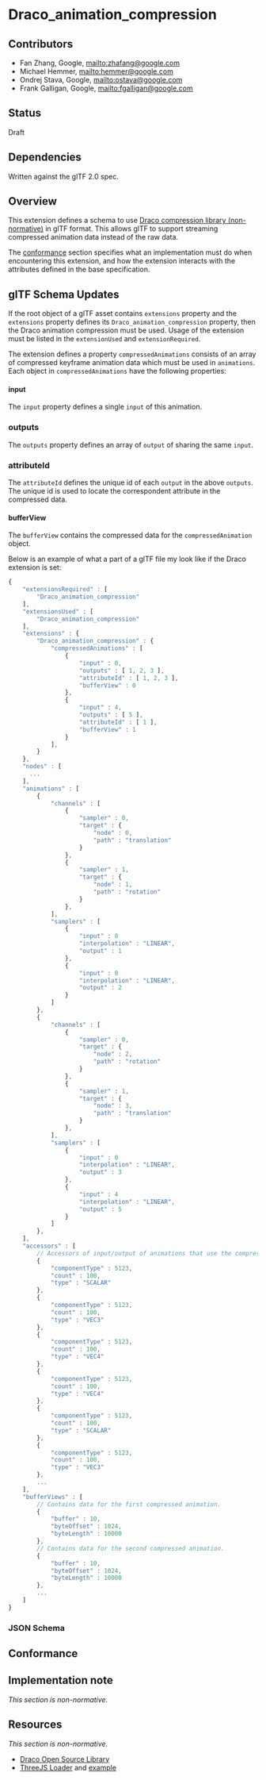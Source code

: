 # Draco_animation_compression

## Contributors

* Fan Zhang, Google, <mailto:zhafang@google.com>
* Michael Hemmer, <mailto:hemmer@google.com>
* Ondrej Stava, Google, <mailto:ostava@google.com>
* Frank Galligan, Google, <mailto:fgalligan@google.com>

## Status

Draft

## Dependencies

Written against the glTF 2.0 spec.

## Overview

This extension defines a schema to use [Draco compression library (non-normative)](https://github.com/google/draco) in glTF format. This allows glTF to support streaming compressed animation data instead of the raw data.

The [conformance](#conformance) section specifies what an implementation must do when encountering this extension, and how the extension interacts with the attributes defined in the base specification.

## glTF Schema Updates

If the root object of a glTF asset contains `extensions` property and the `extensions` property defines its `Draco_animation_compression` property, then the Draco animation compression must be used. Usage of the extension must be listed in the `extensionUsed` and `extensionRequired`.

The extension defines a property `compressedAnimations` consists of an array of
compressed keyframe animation data which must be used in `animations`. Each
object in `compressedAnimations` have the following properties:

#### input
The `input` property defines a single `input` of this animation.

### outputs 
The `outputs` property defines an array of `output` of sharing the same `input`.

### attributeId
The `attributeId` defines the unique id of each `output` in the above `outputs`. The unique id is used to locate the correspondent attribute in the compressed data.

#### bufferView
The `bufferView` contains the compressed data for the `compressedAnimation` object.


Below is an example of what a part of a glTF file my look like if the Draco extension is set:

```javascript
{
    "extensionsRequired" : [
        "Draco_animation_compression"
    ],
    "extensionsUsed" : [
        "Draco_animation_compression"
    ],
    "extensions" : {
        "Draco_animation_compression" : {
            "compressedAnimations" : [
                {
                    "input" : 0,
                    "outputs" : [ 1, 2, 3 ],
                    "attributeId" : [ 1, 2, 3 ],
                    "bufferView" : 0
                },
                {
                    "input" : 4,
                    "outputs" : [ 5 ],
                    "attributeId" : [ 1 ],
                    "bufferView" : 1
                }
            ],
        }
    },
    "nodes" : [
      ...
    ], 
    "animations" : [
        {
            "channels" : [
                {
                    "sampler" : 0,
                    "target" : {
                        "node" : 0,
                        "path" : "translation"
                    }
                },
                {
                    "sampler" : 1,
                    "target" : {
                        "node" : 1,
                        "path" : "rotation"
                    }
                },
            ],
            "samplers" : [
                {
                    "input" : 0
                    "interpolation" : "LINEAR",
                    "output" : 1
                },
                {
                    "input" : 0
                    "interpolation" : "LINEAR",
                    "output" : 2
                }
            ]
        },
        {
            "channels" : [
                {
                    "sampler" : 0,
                    "target" : {
                        "node" : 2,
                        "path" : "rotation"
                    }
                },
                {
                    "sampler" : 1,
                    "target" : {
                        "node" : 3,
                        "path" : "translation"
                    }
                },
            ],
            "samplers" : [
                {
                    "input" : 0
                    "interpolation" : "LINEAR",
                    "output" : 3
                },
                {
                    "input" : 4
                    "interpolation" : "LINEAR",
                    "output" : 5
                }
            ]
        },
    ],
    "accessors" : [
        // Accessors of input/output of animations that use the compression extension will omit "bufferView" property.
        {
            "componentType" : 5123,
            "count" : 100,
            "type" : "SCALAR"
        },
        {
            "componentType" : 5123,
            "count" : 100,
            "type" : "VEC3"
        },
        {
            "componentType" : 5123,
            "count" : 100,
            "type" : "VEC4"
        },
        {
            "componentType" : 5123,
            "count" : 100,
            "type" : "VEC4"
        },
        {
            "componentType" : 5123,
            "count" : 100,
            "type" : "SCALAR"
        },
        {
            "componentType" : 5123,
            "count" : 100,
            "type" : "VEC3"
        },
        ...
    ],
    "bufferViews" : [
        // Contains data for the first compressed animation.
        {
            "buffer" : 10,
            "byteOffset" : 1024,
            "byteLength" : 10000
        },
        // Contains data for the second compressed animation.
        {
            "buffer" : 10,
            "byteOffset" : 1024,
            "byteLength" : 10000
        },
        ...
    ]
}


```

### JSON Schema

## Conformance 

## Implementation note

*This section is non-normative.*

## Resources

*This section is non-normative.*

* [Draco Open Source Library](https://github.com/google/draco)
* [ThreeJS
  Loader](https://github.com/mrdoob/three.js/blob/dev/examples/js/loaders/draco/DRACOLoader.js)
  and
  [example](https://github.com/mrdoob/three.js/blob/dev/examples/webgl_loader_draco.html)
